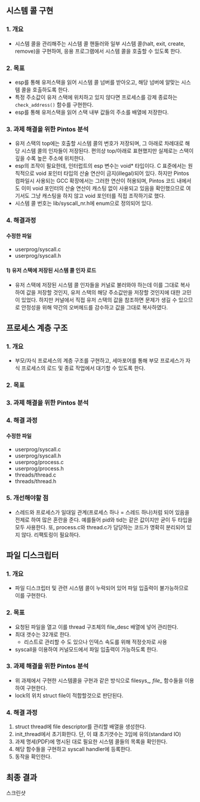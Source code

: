 ## 시스템 콜 구현

### 1. 개요

* 시스템 콜을 관리해주는 시스템 콜 핸들러와 일부 시스템 콜(halt, exit, create, remove)을 구현하여, 응용 프로그램에서 시스템 콜을 호출할 수 있도록 한다.

### 2. 목표
* esp를 통해 유저스택을 읽어 시스템 콜 넘버를 받아오고, 해당 넘버에 알맞는 시스템 콜을 호출하도록 한다.
* 특정 주소값이 유저 스택에 위치하고 있지 않다면 프로세스를 강제 종료하는 `check_address()` 함수를 구현한다.
* esp를 통해 유저스택을 읽어 스택 내부 값들의 주소를 배열에 저장한다.

### 3. 과제 해결을 위한 Pintos 분석
* 유저 스택의 top에는 호출할 시스템 콜의 번호가 저장되며, 그 아래로 차례대로 해당 시스템 콜의 인자들이 저장된다. 편의상 top/아래로 표현했지만 실제로는 스택이 깊을 수록 높은 주소에 위치한다.
* esp의 조작이 필요한데, 인터럽트의 esp 변수는 void* 타입이다. C 표준에서는 원칙적으로 void 포인터 타입의 산술 연산이 금지(illegal)되어 있다. 하지만 Pintos 컴파일시 사용되는 GCC 확장에서는 그러한 연산이 허용되며, Pintos 코드 내에서도 이미 void 포인터의 산술 연산이 캐스팅 없이 사용되고 있음을 확인했으므로 여기서도 그냥 캐스팅을 하지 않고 void 포인터를 직접 조작하기로 했다.
* 시스템 콜 번호는 lib/syscall_nr.h에 enum으로 정의되어 있다.

### 4. 해결과정

#### 수정한 파일
* userprog/syscall.c
* userprog/syscall.h

#### 1) 유저 스택에 저장된 시스템 콜 인자 로드
* 유저 스택에 저장된 시스템 콜 인자들을 커널로 불러와야 하는데 이를 그대로 복사하여 값을 저장할 것인지, 유저 스택의 해당 주소값만을 저장할 것인지에 대한 고민이 있었다. 하지만 커널에서 직접 유저 스택의 값을 참조하면 문제가 생길 수 있으므로 안정성을 위해 약간의 오버헤드를 감수하고 값을 그대로 복사하였다.


## 프로세스 계층 구조
### 1. 개요
* 부모/자식 프로세스의 계층 구조를 구현하고, 세마포어를 통해 부모 프로세스가 자식 프로세스의 로드 및 종료 작업에서 대기할 수 있도록 한다.

### 2. 목표
### 3. 과제 해결을 위한 Pintos 분석
### 4. 해결 과정
#### 수정한 파일
* userprog/syscall.c
* userprog/syscall.h
* userprog/process.c
* userprog/process.h
* threads/thread.c
* threads/thread.h

### 5. 개선해야할 점
* 스레드와 프로세스가 일대일 관계(프로세스 하나 = 스레드 하나)처럼 되어 있음을 전제로 하여 많은 혼란을 준다. 예를들어 pid와 tid는 같은 값이지만 굳이 두 타입을 모두 사용한다. 또, process.c와 thread.c가 담당하는 코드가 명확히 분리되어 있지 않다. 리팩토링이 필요하다.

## 파일 디스크립터
### 1. 개요
* 파일 디스크립터 및 관련 시스템 콜이 누락되어 있어 파일 입출력이 불가능하므로 이를 구현한다.

### 2. 목표
* 요청된 파일을 열고 이를 thread 구조체의 file_desc 배열에 넣어 관리한다.
* 최대 갯수는 32개로 한다.
	* 리스트로 관리할 수 도 있으나 인덱스 속도를 위해 적정숫자로 사용
* syscall을 이용하여 커널모드에서 파일 입출력이 가능하도록 한다.

### 3. 과제 해결을 위한 Pintos 분석

* 위 과제에서 구현한 시스템콜을 구현과 같은 방식으로 filesys_*, file_* 함수들을 이용하여 구현한다.
* lock의 위치 struct file이 적합할것으로 판단된다.

### 4. 해결 과정

1. struct thread에 file descriptor를 관리할 배열을 생성한다.
2. init_thread에서 초기화한다. 단, 이 떄 초기갯수는 3임에 유의(standard IO)
3. 과제 명세(PDF)에 명시된 대로 필요한 시스템 콜들의 목록을 확인한다.
4. 해당 함수들을 구현하고 syscall handler에 등록한다.
5. 동작을 확인한다.

## 최종 결과

스크린샷
